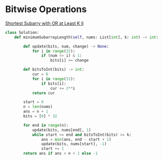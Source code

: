 # Bitwise Operations

[Shortest Subarry with OR at Least K II](https://leetcode.com/problems/shortest-subarray-with-or-at-least-k-ii)

```python
class Solution:
    def minimumSubarrayLength(self, nums: List[int], k: int) -> int:

        def update(bits, num, change) -> None:
            for i in range(32):
                if (num >> i) & 1:
                    bits[i] += change

        def bitsToInt(bits) -> int:
            cur = 0
            for i in range(32):
                if bits[i]:
                    cur += 2**i
            return cur

        start = 0
        n = len(nums)
        ans = n + 1
        bits = [0] * 32

        for end in range(n):
            update(bits, nums[end], 1)
            while start <= end and bitsToInt(bits) >= k:
                ans = min(ans, end - start + 1)
                update(bits, nums[start], -1)
                start += 1
        return ans if ans < n + 1 else -1
```
